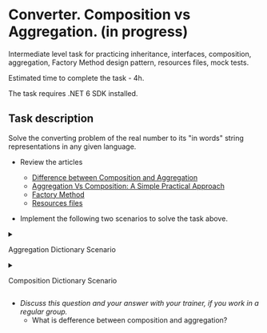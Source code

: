 # Converter. Composition vs Aggregation. (in progress)

Intermediate level task for practicing inheritance, interfaces, composition, aggregation, Factory Method design pattern, resources files, mock tests.

Estimated time to complete the task - 4h.

The task requires .NET 6 SDK installed.

## Task description

Solve the converting problem of the real number to its "in words" string representations in any given language. 

- Review the articles
    - [Difference between Composition and Aggregation](https://www.c-sharpcorner.com/article/difference-between-composition-and-aggregation/)
    - [Aggregation Vs Composition: A Simple Practical Approach](https://www.c-sharpcorner.com/UploadFile/97fc7a/aggregation-vs-composition-a-simple-practical-approach/)
    - [Factory Method](https://refactoring.guru/design-patterns/factory-method)
    - [Resources files](https://docs.microsoft.com/en-us/dotnet/core/extensions/work-with-resx-files-programmatically)

- Implement the following two scenarios to solve the task above.


<details>
<summary>

Aggregation Dictionary Scenario

</summary>

- Implement [Converter](ConverterDictionaryAggregation/Converter) class whose `Convert` method converts real number to its "in words" string representations in any given language.     
    **Requirement**: The `Convert` method of the `Converter` class uses the object of the `CharsDictionary` class, that is passed from outside as a mandatory dependency.

- Implement [EnglishCharsDictionaryFactory](GermanDictionaryFactory/EnglishCharsDictionaryFactory) class that presents the dictionary of chars correspondences of the number to their word analogs in german.

- Implement [GermanCharsDictionaryFactory](EnglishDictionaryFactory/GermanCharsDictionaryFactory) class that presents the dictionary of chars correspondences of the number to their word analogs in english.

- Implement [RussianCharsDictionaryFactory](RussianDictionaryFactory/RussianCharsDictionaryFactory) class that presents the dictionary of chars correspondences of the number to their word analogs in russian.

- Run [unit tests](ConverterCompositionAndAggregation.Tests/ConverterDictionaryComposition/ConverterAggregationTests.cs).
</details>

<details>
<summary>

Composition Dictionary Scenario

</summary> 

- Implement [Converter](ConverterDictionaryComposition/Converter.cs) class whose `Convert` method converts real number to its "in words" string representations in any given language.     
    **Requirement**: The `Converter` class should be manage the lifetime of the `Charts Dictionary` class object, but do it with an additional abstraction, the factory class.   
    Use for the solution following type system:
    - [Сharacter](ConverterDictionaryComposition/Сharacter) enum - an enumeration consists of a set of words for all characters that a real number can contains.
    - [CharsDictionary](ConverterDictionaryComposition/CharsDictionary) class - presents the dictionary of correspondences of the number characters to their word analogs in given language. 
    - [ICharsDictionaryFactory](ConverterDictionaryComposition/ICharsDictionaryFactory) interface - presents the factory of dictionary of the chars correspondences to their word analogs in given language.

- Implement [ResourceCharsDictionaryFactory](ResourcesDictionaryFactory/ResourceCharsDictionaryFactory) class that presents the dictionary of correspondences of the number characters to their word analogs in several languages (english, german, russian). 
    - To support several languages use [resources files](https://docs.microsoft.com/en-us/dotnet/core/extensions/work-with-resx-files-programmatically).
    - Study generated code of the [Dictionary.Designer](ResourcesDictionaryFactory/Resources/Dictionary.Designer.cs) file.
    - Add resources files to [Resources](ResourcesDictionaryFactory/Resources) folder if it necessary.
    - Fill the contents of the resource files according to the specific language.

- Run [unit и mock tests](ConverterCompositionAndAggregation.Tests/ConverterDictionaryComposition)

</details>

- _Discuss this question and your answer with your trainer, if you work in a regular group._   
    - What is defference between composition and aggregation?

